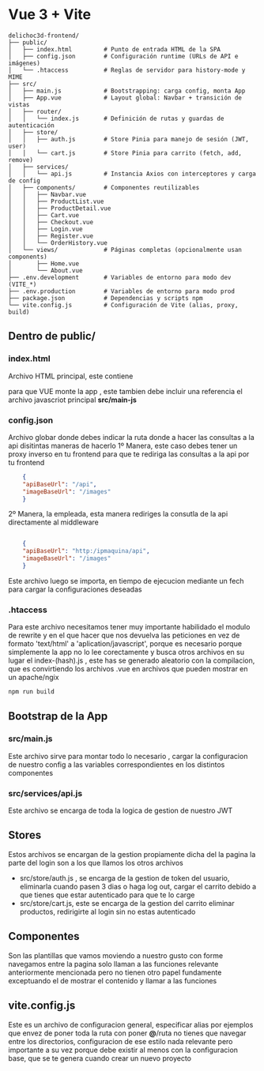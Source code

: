 # Vue 3 + Vite
```
delichoc3d-frontend/
├── public/
│   ├── index.html         # Punto de entrada HTML de la SPA
│   ├── config.json        # Configuración runtime (URLs de API e imágenes)
│   └── .htaccess          # Reglas de servidor para history-mode y MIME
├── src/
│   ├── main.js            # Bootstrapping: carga config, monta App
│   ├── App.vue            # Layout global: Navbar + transición de vistas
│   ├── router/
│   │   └── index.js       # Definición de rutas y guardas de autenticación
│   ├── store/
│   │   ├── auth.js        # Store Pinia para manejo de sesión (JWT, user)
│   │   └── cart.js        # Store Pinia para carrito (fetch, add, remove)
│   ├── services/
│   │   └── api.js         # Instancia Axios con interceptores y carga de config
│   ├── components/        # Componentes reutilizables
│   │   ├── Navbar.vue
│   │   ├── ProductList.vue
│   │   ├── ProductDetail.vue
│   │   ├── Cart.vue
│   │   ├── Checkout.vue
│   │   ├── Login.vue
│   │   ├── Register.vue
│   │   └── OrderHistory.vue
│   └── views/             # Páginas completas (opcionalmente usan components)
│       ├── Home.vue
│       └── About.vue
├── .env.development       # Variables de entorno para modo dev (VITE_*)
├── .env.production        # Variables de entorno para modo prod
├── package.json           # Dependencias y scripts npm
└── vite.config.js         # Configuración de Vite (alias, proxy, build)
```

## Dentro de public/
### index.html
Archivo HTML principal, este contiene <div id="app"></div> para que VUE monte la app , este tambien debe incluir una referencia el archivo javascriot principal **src/main-js**

### config.json
Archivo globar donde debes indicar la ruta donde a hacer las consultas a la api disitintas maneras de hacerlo
1º Manera, este caso debes tener un proxy inverso en tu frontend para que te rediriga las consultas a la api por tu frontend
```json
    {
    "apiBaseUrl": "/api",
    "imageBaseUrl": "/images"
    }
```
2º Manera, la empleada, esta manera rediriges la consutla de la api directamente al middleware
```json

    {
    "apiBaseUrl": "http:/ipmaquina/api",
    "imageBaseUrl": "/images"
    }
```
Este archivo luego se importa, en tiempo de ejecucion mediante un fech para cargar la configuraciones deseadas

###  .htaccess
Para este archivo necesitamos tener muy importante habilidado el modulo de rewrite y en el que hacer que nos devuelva las peticiones en vez de formato 'text/html' a 'aplication/javascript', porque es necesario porque simplemente la app no lo lee corectamente y busca otros archivos en su lugar el index-(hash).js , este has se generado aleatorio con la compilacion, que es convirtiendo los archivos .vue en archivos que pueden mostrar en un apache/ngix

```javascript
npm run build
```
## Bootstrap de la App
### src/main.js
Este archivo sirve para montar todo lo necesario , cargar la configuracion de nuestro config a las variables correspondientes en los distintos componentes

### src/services/api.js
Este archivo se encarga de toda la logica de gestion de nuestro JWT

## Stores
Estos archivos se encargan de la gestion propiamente dicha del la pagina la parte del login son a los que llamos los otros archivos
- src/store/auth.js , se encarga de la gestion de token del usuario, eliminarla cuando pasen 3 dias o haga log out, cargar el carrito debido a que tienes que estar autenticado para que te lo carge
- src/store/cart.js, este se encarga de la gestion del carrito eliminar productos, redirigirte al login sin no estas autenticado

## Componentes
Son las plantillas que vamos moviendo a nuestro gusto con forme navegamos entre la pagina solo llaman a las funciones relevante anteriormente mencionada pero no tienen otro papel fundamente exceptuando el de mostrar el contenido y llamar a las funciones

## vite.config.js
Este es un archivo de configuracion general, especificar alias por ejemplos que envez de poner toda la ruta con poner **@**/ruta no tienes que navegar entre los directorios, configuracion de ese estilo nada relevante pero importante a su vez porque debe existir al menos con la configuracion base, que se te genera cuando crear un nuevo proyecto
